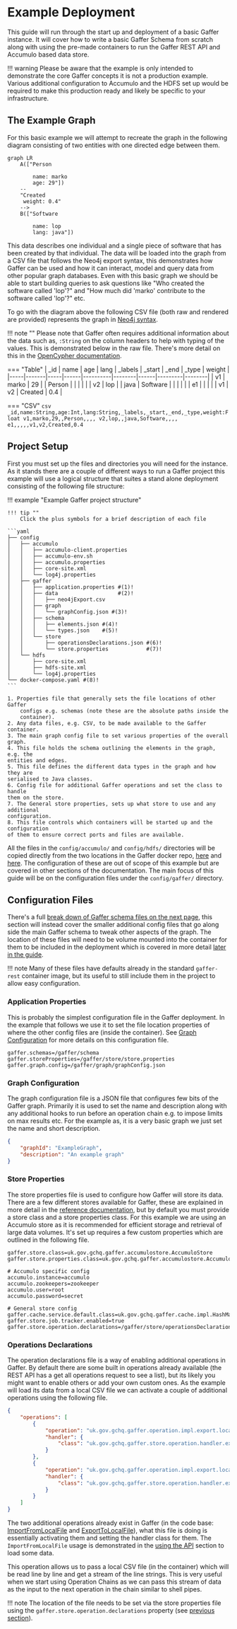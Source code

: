 # Example Deployment

This guide will run through the start up and deployment of a basic Gaffer instance. It will cover
how to write a basic Gaffer Schema from scratch along with using the pre-made containers to run the
Gaffer REST API and Accumulo based data store.

!!! warning
    Please be aware that the example is only intended to demonstrate the core Gaffer concepts it is
    not a production example. Various additional configuration to Accumulo and the HDFS set up would
    be required to make this production ready and likely be specific to your infrastructure.

## The Example Graph

For this basic example we will attempt to recreate the graph in the following diagram consisting of
two entities with one directed edge between them.

```mermaid
graph LR
    A(["Person

        name: marko
        age: 29"])
    --
    "Created
     weight: 0.4"
    -->
    B(["Software

        name: lop
        lang: java"])
```

This data describes one individual and a single piece of software that has been created by that
individual. The data will be loaded into the graph from a CSV file that follows the Neo4j export
syntax, this demonstrates how Gaffer can be used and how it can interact, model and query data from
other popular graph databases. Even with this basic graph we should be able to start building
queries to ask questions like "Who created the software called 'lop'?" and "How much did 'marko'
contribute to the software called 'lop'?" etc.

To go with the diagram above the following CSV file (both raw and rendered are provided) represents
the graph in [Neo4j syntax](https://neo4j.com/labs/apoc/4.4/export/csv/#export-database-csv).

!!! note ""
    Please note that Gaffer often requires additional information about the data such as,
    `:String` on the column headers to help with typing of the values. This is demonstrated below
    in the raw file. There's more detail on this in the [OpenCypher documentation](../../user-guide/query/gaffer-syntax/import-export/csv.md#opencypher-formats).

=== "Table"
    | _id | name  | age | lang | _labels  | _start | _end | _type   | weight |
    |-----|-------|-----|------|----------|--------|------|---------|--------|
    | v1  | marko | 29  |      | Person   |        |      |         |        |
    | v2  | lop   |     | java | Software |        |      |         |        |
    | e1  |       |     |      |          | v1     | v2   | Created | 0.4    |

=== "CSV"
    ```csv
    _id,name:String,age:Int,lang:String,_labels,_start,_end,_type,weight:Float
    v1,marko,29,,Person,,,,
    v2,lop,,java,Software,,,,
    e1,,,,,v1,v2,Created,0.4
    ```

## Project Setup

First you must set up the files and directories you will need for the instance. As it stands there
are a couple of different ways to run a Gaffer project this example will use a logical structure
that suites a stand alone deployment consisting of the following file structure:

!!! example "Example Gaffer project structure"

    !!! tip ""
        Click the plus symbols for a brief description of each file

    ```yaml
    ├── config
    │   ├── accumulo
    │   │   ├── accumulo-client.properties
    │   │   ├── accumulo-env.sh
    │   │   ├── accumulo.properties
    │   │   ├── core-site.xml
    │   │   └── log4j.properties
    │   ├── gaffer
    │   │   ├── application.properties #(1)!
    │   │   ├── data                   #(2)!
    │   │   │   ├── neo4jExport.csv
    │   │   ├── graph
    │   │   │   └── graphConfig.json #(3)!
    │   │   ├── schema
    │   │   │   ├── elements.json #(4)!
    │   │   │   └── types.json    #(5)!
    │   │   └── store
    │   │       ├── operationsDeclarations.json #(6)!
    │   │       └── store.properties            #(7)!
    │   └── hdfs
    │       ├── core-site.xml
    │       ├── hdfs-site.xml
    │       └── log4j.properties
    └── docker-compose.yaml #(8)!
    ```

    1. Properties file that generally sets the file locations of other Gaffer
        configs e.g. schemas (note these are the absolute paths inside the
        container).
    2. Any data files, e.g. CSV, to be made available to the Gaffer container.
    3. The main graph config file to set various properties of the overall graph.
    4. This file holds the schema outlining the elements in the graph, e.g. the
    entities and edges.
    5. This file defines the different data types in the graph and how they are
    serialised to Java classes.
    6. Config file for additional Gaffer operations and set the class to handle
    them on the store.
    7. The General store properties, sets up what store to use and any additional
    configuration.
    8. This file controls which containers will be started up and the configuration
    of them to ensure correct ports and files are available.

All the files in the `config/accumulo/` and `config/hdfs/` directories will be copied directly from
the two locations in the Gaffer docker repo,
[here](https://github.com/gchq/gaffer-docker/tree/develop/docker/accumulo/conf-2.0.1) and
[here](https://github.com/gchq/gaffer-docker/tree/develop/docker/hdfs/conf). The configuration of
these are out of scope of this example but are covered in other sections of the documentation. The
main focus of this guide will be on the configuration files under the `config/gaffer/` directory.

## Configuration Files

There's a full [break down of Gaffer schema files on the next page](./writing-the-schema.md), this
section will instead cover the smaller additional config files that go along side the main Gaffer
schema to tweak other aspects of the graph. The location of these files will need to be volume
mounted into the container for them to be included in the deployment which is covered in more detail
[later in the guide](./running-the-deployment.md).

!!! note
    Many of these files have defaults already in the standard `gaffer-rest` container image, but its
    useful to still include them in the project to allow easy configuration.

### Application Properties

This is probably the simplest configuration file in the Gaffer deployment. In the example that follows
we use it to set the file location properties of where the other config files are (inside the
container). See [Graph Configuration](../../administration-guide/gaffer-config/config.md#application-properties)
for more details on this configuration file.

```properties title="application.properties"
gaffer.schemas=/gaffer/schema
gaffer.storeProperties=/gaffer/store/store.properties
gaffer.graph.config=/gaffer/graph/graphConfig.json
```

### Graph Configuration

The graph configuration file is a JSON file that configures few bits of the Gaffer graph. Primarily
it is used to set the name and description along with any additional hooks to run before an operation
chain e.g. to impose limits on max results etc. For the example as, it is a very basic graph we just
set the name and short description.

```json title="graphConfig.json"
{
    "graphId": "ExampleGraph",
    "description": "An example graph"
}
```

### Store Properties

The store properties file is used to configure how Gaffer will store its data. There are a few
different stores available for Gaffer, these are explained in more detail in the [reference
documentation](../../administration-guide/gaffer-stores/store-guide.md), but by default you must provide a store
class and a store properties class. For this example we are using an Accumulo store as it is
recommended for efficient storage and retrieval of large data volumes. It's set up requires a few
custom properties which are outlined in the following file.

```properties title="store.properties"
gaffer.store.class=uk.gov.gchq.gaffer.accumulostore.AccumuloStore
gaffer.store.properties.class=uk.gov.gchq.gaffer.accumulostore.AccumuloProperties

# Accumulo specific config
accumulo.instance=accumulo
accumulo.zookeepers=zookeeper
accumulo.user=root
accumulo.password=secret

# General store config
gaffer.cache.service.default.class=uk.gov.gchq.gaffer.cache.impl.HashMapCacheService
gaffer.store.job.tracker.enabled=true
gaffer.store.operation.declarations=/gaffer/store/operationsDeclarations.json
```

### Operations Declarations

The operation declarations file is a way of enabling additional operations in Gaffer. By default
there are some built in operations already available (the REST API has a get all operations request
to see a list), but its likely you might want to enable others or add your own custom ones. As the
example will load its data from a local CSV file we can activate a couple of additional operations
using the following file.

```json title="operationsDeclarations.json"
{
    "operations": [
        {
            "operation": "uk.gov.gchq.gaffer.operation.impl.export.localfile.ImportFromLocalFile",
            "handler": {
                "class": "uk.gov.gchq.gaffer.store.operation.handler.export.localfile.ImportFromLocalFileHandler"
            }
        },
        {
            "operation": "uk.gov.gchq.gaffer.operation.impl.export.localfile.ExportToLocalFile",
            "handler": {
                "class": "uk.gov.gchq.gaffer.store.operation.handler.export.localfile.ExportToLocalFileHandler"
            }
        }
    ]
}
```

The two additional operations already exist in Gaffer (in the code base:
[ImportFromLocalFile](https://github.com/gchq/Gaffer/blob/develop/core/operation/src/main/java/uk/gov/gchq/gaffer/operation/impl/export/localfile/ImportFromLocalFile.java)
and
[ExportToLocalFile](https://github.com/gchq/Gaffer/blob/develop/core/operation/src/main/java/uk/gov/gchq/gaffer/operation/impl/export/localfile/ExportToLocalFile.java)),
what this file is doing is essentially activating them and setting the handler class for them. The
`ImportFromLocalFile` usage is demonstrated in the [using the API](./using-the-api.md) section to
load some data.

This operation allows us to pass a local CSV file (in the container) which will be read line by line
and get a stream of the line strings. This is very useful when we start using Operation Chains as
we can pass this stream of data as the input to the next operation in the chain similar to shell
pipes.

!!! note
    The location of the file needs to be set via the store properties file using the
    `gaffer.store.operation.declarations` property (see [previous section](#store-properties)).
